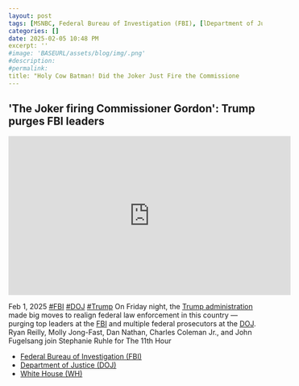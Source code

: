 ```yaml
---
layout: post
tags: [MSNBC, Federal Bureau of Investigation (FBI), [lDepartment of Justice (DOJ), White House (WH), president (POTUS), politics)
categories: []
date: 2025-02-05 10:48 PM
excerpt: ''
#image: 'BASEURL/assets/blog/img/.png'
#description:
#permalink:
title: "Holy Cow Batman! Did the Joker Just Fire the Commissione
---
```



## 'The Joker firing Commissioner Gordon': Trump purges FBI leaders

<iframe width="560" height="315" src="https://www.youtube.com/embed/fr2UwN15-ig?si=hOCALRn5MjN0UirA" title="YouTube video player" frameborder="0" allow="accelerometer; autoplay; clipboard-write; encrypted-media; gyroscope; picture-in-picture; web-share" referrerpolicy="strict-origin-when-cross-origin" allowfullscreen></iframe>

Feb 1, 2025 [#FBI](https://www.fbi.gov/) [#DOJ](https://www.justice.gov/) [#Trump](https://www.whitehouse.gov/)
On Friday night, the [Trump administration](https://www.whitehouse.gov/) made big moves to realign federal law enforcement in this country — purging top leaders at the [FBI](https://www.fbi.gov/) and multiple federal prosecutors at the [DOJ](https://www.justice.gov/). Ryan Reilly, Molly Jong-Fast, Dan Nathan, Charles Coleman Jr., and John Fugelsang join Stephanie Ruhle for The 11th Hour 

- [Federal Bureau of Investigation (FBI)](https://www.fbi.gov/)
- [Department of Justice (DOJ)](https://www.justice.gov/)
- [White House (WH)](https://www.whitehouse.gov/)
